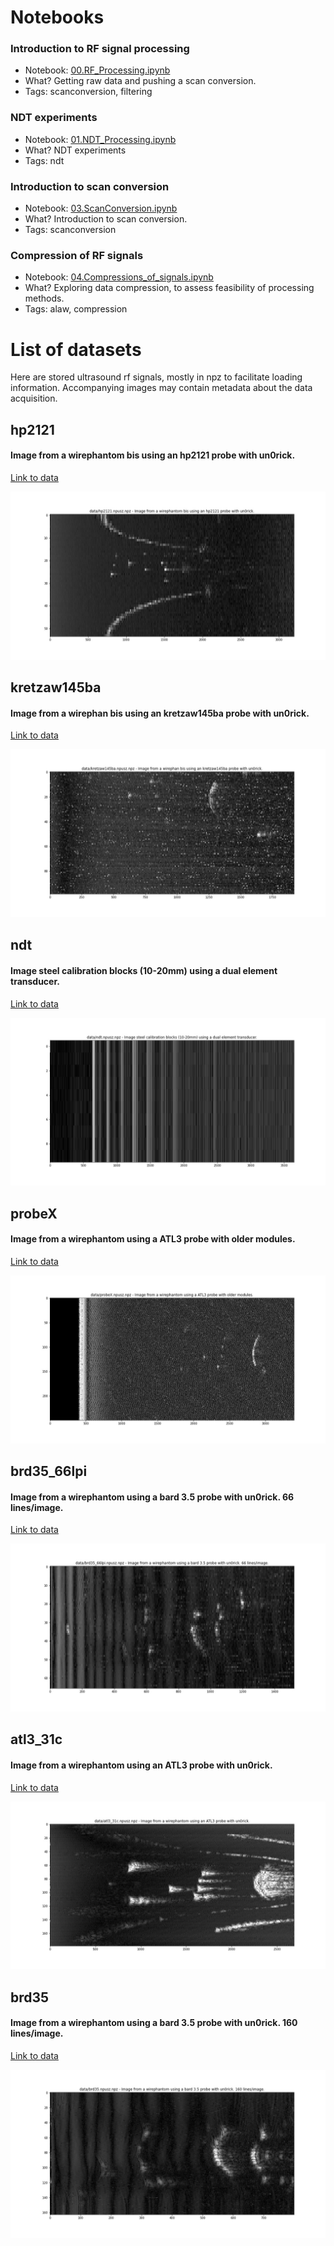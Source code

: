 
# Notebooks 

### Introduction to RF signal processing

* Notebook: [00.RF_Processing.ipynb](00.RF_Processing.ipynb)
* What? Getting raw data and pushing a scan conversion.
* Tags: scanconversion, filtering


### NDT experiments

* Notebook: [01.NDT_Processing.ipynb](01.NDT_Processing.ipynb)
* What? NDT experiments
* Tags: ndt


### Introduction to scan conversion

* Notebook: [03.ScanConversion.ipynb](03.ScanConversion.ipynb)
* What? Introduction to scan conversion.
* Tags: scanconversion


### Compression of RF signals

* Notebook: [04.Compressions_of_signals.ipynb](04.Compressions_of_signals.ipynb)
* What? Exploring data compression, to assess feasibility of processing methods.
* Tags: alaw, compression



# List of datasets 
Here are stored ultrasound rf signals, mostly in npz to facilitate loading information. Accompanying images may contain metadata about the data acquisition.
## hp2121

#### Image from a wirephantom bis using an hp2121 probe with un0rick.

[Link to data](data/hp2121.npusz.npz)

![](images/hp2121.jpg)

## kretzaw145ba

#### Image from a wirephan bis using an kretzaw145ba probe with un0rick.

[Link to data](data/kretzaw145ba.npusz.npz)

![](images/kretzaw145ba.jpg)

## ndt

#### Image steel calibration blocks (10-20mm) using a dual element transducer.

[Link to data](data/ndt.npusz.npz)

![](images/ndt.jpg)

## probeX

#### Image from a wirephantom using a ATL3 probe with older modules.

[Link to data](data/probeX.npusz.npz)

![](images/probeX.jpg)

## brd35_66lpi

#### Image from a wirephantom using a bard 3.5 probe with un0rick. 66 lines/image.

[Link to data](data/brd35_66lpi.npusz.npz)

![](images/brd35_66lpi.jpg)

## atl3_31c

#### Image from a wirephantom using an ATL3 probe with un0rick.

[Link to data](data/atl3_31c.npusz.npz)

![](images/atl3_31c.jpg)

## brd35

#### Image from a wirephantom using a bard 3.5 probe with un0rick. 160 lines/image.

[Link to data](data/brd35.npusz.npz)

![](images/brd35.jpg)

